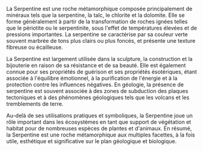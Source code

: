 La Serpentine est une roche métamorphique composée principalement de minéraux tels que la serpentine, la talc, le chlorite et la dolomite. Elle se forme généralement à partir de la transformation de roches ignées telles que le périotite ou le serpentinite, sous l'effet de températures élevées et de pressions importantes. La serpentine se caractérise par sa couleur verte souvent marbrée de tons plus clairs ou plus foncés, et présente une texture fibreuse ou écailleuse. 

La Serpentine est largement utilisée dans la sculpture, la construction et la bijouterie en raison de sa résistance et de sa beauté. Elle est également connue pour ses propriétés de guérison et ses propriétés ésotériques, étant associée à l'équilibre émotionnel, à la purification de l'énergie et à la protection contre les influences négatives. En géologie, la présence de serpentine est souvent associée à des zones de subduction des plaques tectoniques et à des phénomènes géologiques tels que les volcans et les tremblements de terre.

Au-delà de ses utilisations pratiques et symboliques, la Serpentine joue un rôle important dans les écosystèmes en tant que support de végétation et habitat pour de nombreuses espèces de plantes et d'animaux. En résumé, la Serpentine est une roche métamorphique aux multiples facettes, à la fois utile, esthétique et significative sur le plan géologique et biologique.